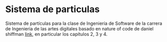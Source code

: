 # Sistema de particulas
Sistema de partículas para la clase de Ingeniería de Software de la carrera de Ingenieria de las artes digitales
basado en nature of code de daniel shiffman <a href="https://github.com/nature-of-code/noc-examples-p5.js" target="_blank">link</a>, en particular los capítulos 2, 3 y 4.
